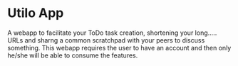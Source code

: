 # Utilo App

A webapp to facilitate your ToDo task creation, shortening your long..... URLs and sharng a common scratchpad with your peers to discuss something.
This webapp requires the user to have an account and then only he/she will be able to consume the features.
